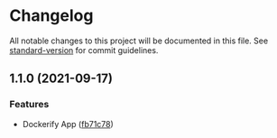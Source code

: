 # Changelog

All notable changes to this project will be documented in this file. See [standard-version](https://github.com/conventional-changelog/standard-version) for commit guidelines.

## 1.1.0 (2021-09-17)


### Features

* Dockerify App ([fb71c78](https://github.com/Prometeus-Network/promenade-invalid-nft-filter/commit/fb71c784a3b087f7ee464d4a50a6dff20d0f5e06))
